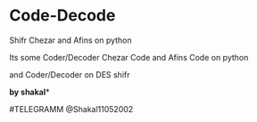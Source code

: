 # Code-Decode
Shifr Chezar and Afins on python

Its some Coder/Decoder Chezar Code and Afins Code on python

and Coder/Decoder on DES shifr

******by shakal*******

#TELEGRAMM @Shakal11052002
